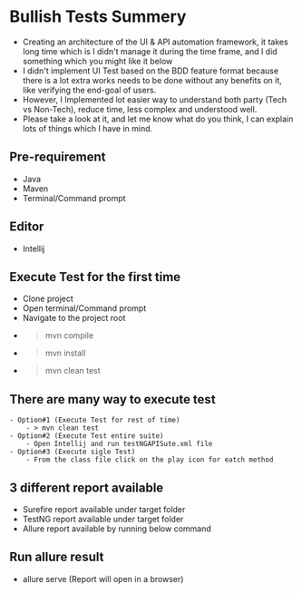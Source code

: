 


# Bullish Tests Summery 
- Creating an architecture of the UI & API automation framework, it takes long time which is I didn't manage it during the time frame, and I did something which you might like it below
- I didn't implement UI Test based on the BDD feature format because there is a lot extra works needs to be done without any benefits on it, like verifying the end-goal of users.
- However, I Implemented lot easier way to understand both party (Tech vs Non-Tech), reduce time, less complex and understood well.
- Please take a look at it, and let me know what do you think, I can explain lots of things which I have in mind.

## Pre-requirement
- Java
- Maven
- Terminal/Command prompt

## Editor
- Intellij

## Execute Test for the first time
- Clone project
- Open terminal/Command prompt
- Navigate to the project root
- > mvn compile
- > mvn install 
- > mvn clean test
  
## There are many way to execute test
    - Option#1 (Execute Test for rest of time)
        - > mvn clean test
    - Option#2 (Execute Test entire suite)
        - Open Intellij and run testNGAPISute.xml file
    - Option#3 (Execute sigle Test)
        - From the class file click on the play icon for eatch method

## 3 different report available
- Surefire report available under target folder
- TestNG report available under target folder
- Allure report available by running below command

## Run allure result
- allure serve (Report will open in a browser)



